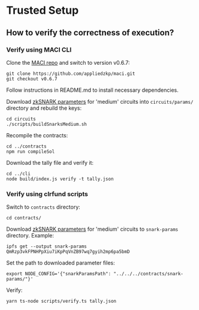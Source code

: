 # Trusted Setup

## How to verify the correctness of execution?

### Verify using MACI CLI

Clone the [MACI repo](https://github.com/appliedzkp/maci/) and switch to version v0.6.7:

```
git clone https://github.com/appliedzkp/maci.git
git checkout v0.6.7
```

Follow instructions in README.md to install necessary dependencies.

Download [zkSNARK parameters](https://gateway.pinata.cloud/ipfs/QmRzp3vkFPNHPpXiu7iKpPqVnZB97wq7gyih2mp6pa5bmD) for 'medium' circuits into `circuits/params/` directory and rebuild the keys:

```
cd circuits
./scripts/buildSnarksMedium.sh
```

Recompile the contracts:

```
cd ../contracts
npm run compileSol
```

Download the tally file and verify it:

```
cd ../cli
node build/index.js verify -t tally.json
```

### Verify using clrfund scripts

Switch to `contracts` directory:

```
cd contracts/
```

Download [zkSNARK parameters](https://gateway.pinata.cloud/ipfs/QmRzp3vkFPNHPpXiu7iKpPqVnZB97wq7gyih2mp6pa5bmD) for 'medium' circuits to `snark-params` directory. Example:

```
ipfs get --output snark-params QmRzp3vkFPNHPpXiu7iKpPqVnZB97wq7gyih2mp6pa5bmD
```

Set the path to downloaded parameter files:

```
export NODE_CONFIG='{"snarkParamsPath": "../../../contracts/snark-params/"}'
```

Verify:

```
yarn ts-node scripts/verify.ts tally.json
```
